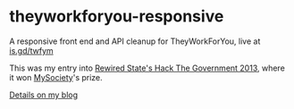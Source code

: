 theyworkforyou-responsive
=========================

A responsive front end and API cleanup for TheyWorkForYou, live at [is.gd/twfym](is.gd/twfym)

This was my entry into [Rewired State's Hack The Government 2013](http://rewiredstate.org/hacks/national-hack-the-government-2013), where it won [MySociety](http://www.mysociety.org/)'s prize.

[Details on my blog](http://blog.ollieglass.com/2013/04/07/mobile-they-work-for-you-hack/)
